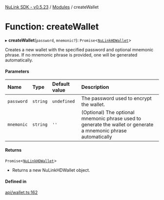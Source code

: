 [NuLink SDK - v0.5.23](../README.md) / [Modules](../modules.md) / createWallet

# Function: createWallet

▸ **createWallet**(`password`, `mnemonic?`): `Promise`<[`NuLinkHDWallet`](../classes/NuLinkHDWallet.md)\>

Creates a new wallet with the specified password and optional mnemonic phrase.
If no mnemonic phrase is provided, one will be generated automatically.

#### Parameters

| Name | Type | Default value | Description |
| :------ | :------ | :------ | :------ |
| `password` | `string` | `undefined` | The password used to encrypt the wallet. |
| `mnemonic` | `string` | `''` | (Optional) The optional mnemonic phrase used to generate the wallet or generate a mnemonic phrase automatically |

#### Returns

`Promise`<[`NuLinkHDWallet`](../classes/NuLinkHDWallet.md)\>

- Returns a new NuLinkHDWallet object.

#### Defined in

[api/wallet.ts:162](https://github.com/NuLink-network/nulink-sdk/blob/1365126/src/api/wallet.ts#L162)
